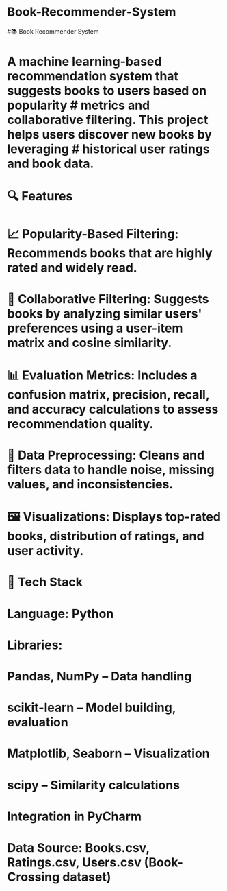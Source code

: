 # Book-Recommender-System
#📚 Book Recommender System
# A machine learning-based recommendation system that suggests books to users based on popularity    # metrics and collaborative filtering. This project helps users discover new books by leveraging # historical user ratings and book data.

# 🔍 Features
# 📈 Popularity-Based Filtering: Recommends books that are highly rated and widely read.
# 👥 Collaborative Filtering: Suggests books by analyzing similar users' preferences using a user-item matrix and cosine similarity.
# 📊 Evaluation Metrics: Includes a confusion matrix, precision, recall, and accuracy calculations to assess recommendation quality.
# 🧹 Data Preprocessing: Cleans and filters data to handle noise, missing values, and inconsistencies.
# 🖼️ Visualizations: Displays top-rated books, distribution of ratings, and user activity.

# 🧰 Tech Stack
# Language: Python
# Libraries:
# Pandas, NumPy – Data handling
# scikit-learn – Model building, evaluation
# Matplotlib, Seaborn – Visualization
# scipy – Similarity calculations
# Integration in PyCharm
# Data Source: Books.csv, Ratings.csv, Users.csv (Book-Crossing dataset)
